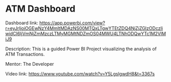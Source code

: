 
# ATM Dashboard

Dashboard link: https://app.powerbi.com/view?r=eyJrIjoiOGEwNzY4MmItMDAzNS00MTQxLTgwYTEtZDQ4NjZjZGIzODczIiwidCI6IjVmNjZmMzczLTMyMGMtNDZmOS04MWU4LTNhODQwYTc1M2VlMiJ9

Description: This is a guided Power BI Project visualizing the analysis of ATM Transactions.

Mentor: The Developer

Video link: https://www.youtube.com/watch?v=Y5LgslgwdH8&t=3367s
